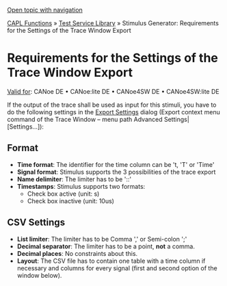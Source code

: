 [Open topic with navigation](../../../../CANoeDEFamily.htm#Topics/CAPLFunctions/Test/CAPLfunctionsTSLRequirementStimuli.md)

[CAPL Functions](../CAPLfunctions.md) » [Test Service Library](CAPLfunctionsTSLStimulusOverview.md) » Stimulus Generator: Requirements for the Settings of the Trace Window Export

# Requirements for the Settings of the Trace Window Export

[Valid for](../../Shared/FeatureAvailability.md):  CANoe DE • CANoe:lite DE • CANoe4SW DE • CANoe4SW:lite DE

If the output of the trace shall be used as input for this stimuli, you have to do the following settings in the [Export Settings](../../CANoeCANalyzer/Windows/CANoeCANalyzerWindowsExportConversionAdvanced.md) dialog (Export context menu command of the Trace Window – menu path Advanced Settings|[Settings…]):

## Format

- **Time format**: The identifier for the time column can be 't, 'T' or 'Time'
- **Signal format**: Stimulus supports the 3 possibilities of the trace export
- **Name delimiter**: The limiter has to be '::'
- **Timestamps**: Stimulus supports two formats:
  - Check box active (unit: s)
  - Check box inactive (unit: 10us)

## CSV Settings

- **List limiter**: The limiter has to be Comma ',' or Semi-colon ';'
- **Decimal separator**: The limiter has to be a point, **not** a comma.
- **Decimal places**: No constraints about this.
- **Layout**: The CSV file has to contain one table with a time column if necessary and columns for every signal (first and second option of the window below).
